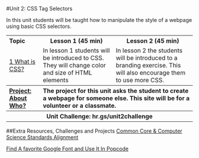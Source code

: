 #Unit 2: CSS Tag Selectors 

In this unit students will be taught how to manipulate the style of a webpage using basic CSS selectors.

<table>
<tr>
	<th align="left">Topic</th>
	<th>Lesson 1 (45 min)</th>
	<th>Lesson 2 (45 min)</th>
</tr>
<tr>
	<td align="left"> <a href="topics/topic1">1 What is CSS?</a> </td>
	<td>In lesson 1 students will be introduced to CSS. They will change color and size of HTML elements </td>
	<td>In lesson 2 the students will be introduced to a branding exercise. This will also encourage them to use more CSS. </td>
</tr>
<tr>
	<th align="left"><a href ="projects/project1" >Project: About Who?</a> </th>
	<th align="left" colspan="2">The project for this unit asks the student to create a webpage for someone else. This site will be for a volunteer or a classmate. </th>
<tr>
	<th align="center" colspan="3">Unit Challenge: hr.gs/unit2challenge </th>
</tr>

</table>


##Extra Resources, Challenges and Projects
[Common Core & Computer Science Standards Alignment](csStandards.md)

[Find A favorite Google Font and Use It In Popcode](google-fonts-activity.md)


